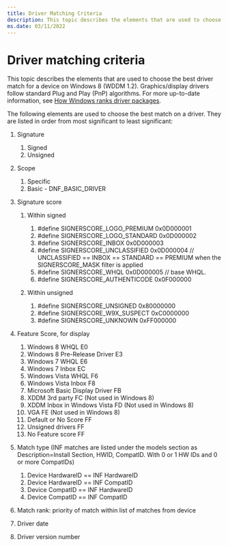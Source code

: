 ```yaml
---
title: Driver Matching Criteria
description: This topic describes the elements that are used to choose the best match on a driver.
ms.date: 03/11/2022
---
```


# Driver matching criteria

This topic describes the elements that are used to choose the best driver match for a device on Windows 8 (WDDM 1.2). Graphics/display drivers follow standard Plug and Play (PnP) algorithms. For more up-to-date information, see [How Windows ranks driver packages](../install/how-setup-ranks-drivers--windows-vista-and-later-.md).

The following elements are used to choose the best match on a driver. They are listed in order from most significant to least significant:

1. Signature
    1. Signed
    2. Unsigned

2. Scope
    1. Specific
    2. Basic - DNF\_BASIC\_DRIVER

3. Signature score
    1. Within signed
        1. \#define SIGNERSCORE\_LOGO\_PREMIUM 0x0D000001
        2. \#define SIGNERSCORE\_LOGO\_STANDARD 0x0D000002
        3. \#define SIGNERSCORE\_INBOX 0x0D000003
        4. \#define SIGNERSCORE\_UNCLASSIFIED 0x0D000004 // UNCLASSIFIED == INBOX == STANDARD == PREMIUM when the SIGNERSCORE\_MASK filter is applied
        5. \#define SIGNERSCORE\_WHQL 0x0D000005 // base WHQL.
        6. \#define SIGNERSCORE\_AUTHENTICODE 0x0F000000

    2. Within unsigned
        1. \#define SIGNERSCORE\_UNSIGNED 0x80000000
        2. \#define SIGNERSCORE\_W9X\_SUSPECT 0xC0000000
        3. \#define SIGNERSCORE\_UNKNOWN 0xFF000000

4. Feature Score, for display
    1. Windows 8 WHQL E0
    2. Windows 8 Pre-Release Driver E3
    3. Windows 7 WHQL E6
    4. Windows 7 Inbox EC
    5. Windows Vista WHQL F6
    6. Windows Vista Inbox F8
    7. Microsoft Basic Display Driver FB
    8. XDDM 3rd party FC (Not used in Windows 8)
    9. XDDM Inbox in Windows Vista FD (Not used in Windows 8)
    10. VGA FE (Not used in Windows 8)
    11. Default or No Score FF
    12. Unsigned drivers FF
    13. No Feature score FF

5. Match type (INF matches are listed under the models section as Description=Install Section, HWID, CompatID. With 0 or 1 HW IDs and 0 or more CompatIDs)
    1. Device HardwareID == INF HardwareID
    2. Device HardwareID == INF CompatID
    3. Device CompatID == INF HardwareID
    4. Device CompatID == INF CompatID

6. Match rank: priority of match within list of matches from device

7. Driver date

8. Driver version number
